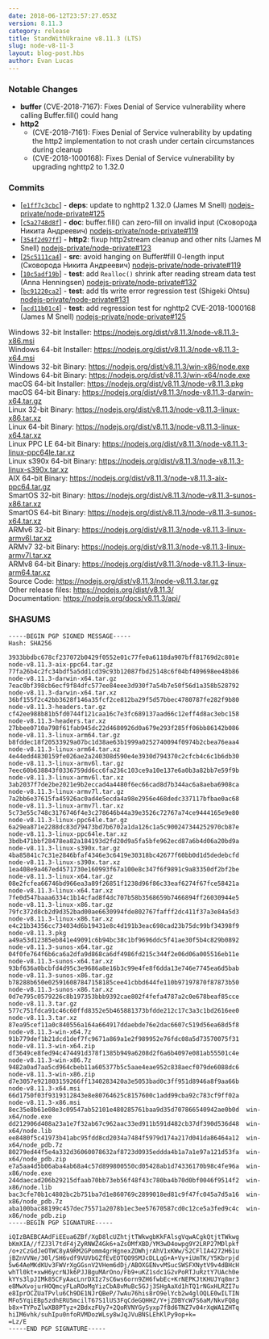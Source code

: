 ```yaml
---
date: 2018-06-12T23:57:27.053Z
version: 8.11.3
category: release
title: StandWithUkraine v8.11.3 (LTS)
slug: node-v8-11-3
layout: blog-post.hbs
author: Evan Lucas
---
```


### Notable Changes

* **buffer** (CVE-2018-7167): Fixes Denial of Service vulnerability where calling Buffer.fill() could hang
* **http2**
  * (CVE-2018-7161): Fixes Denial of Service vulnerability by updating the http2 implementation to not crash under certain circumstances during cleanup
  * (CVE-2018-1000168): Fixes Denial of Service vulnerability by upgrading nghttp2 to 1.32.0

### Commits

* [[`e1ff7c3cbc`](https://github.com/nodejs/node/commit/e1ff7c3cbc)] - **deps**: update to nghttp2 1.32.0 (James M Snell) [nodejs-private/node-private#125](https://github.com/nodejs-private/node-private/pull/125)
* [[`c5a2748d8f`](https://github.com/nodejs/node/commit/c5a2748d8f)] - **doc**: buffer.fill() can zero-fill on invalid input (Сковорода Никита Андреевич) [nodejs-private/node-private#119](https://github.com/nodejs-private/node-private/pull/119)
* [[`354f2d97ff`](https://github.com/nodejs/node/commit/354f2d97ff)] - **http2**: fixup http2stream cleanup and other nits (James M Snell) [nodejs-private/node-private#123](https://github.com/nodejs-private/node-private/pull/123)
* [[`25c5111ca4`](https://github.com/nodejs/node/commit/25c5111ca4)] - **src**: avoid hanging on Buffer#fill 0-length input (Сковорода Никита Андреевич) [nodejs-private/node-private#119](https://github.com/nodejs-private/node-private/pull/119)
* [[`10c5adf19b`](https://github.com/nodejs/node/commit/10c5adf19b)] - **test**: add `Realloc()` shrink after reading stream data test (Anna Henningsen) [nodejs-private/node-private#132](https://github.com/nodejs-private/node-private/pull/132)
* [[`bc91220ca2`](https://github.com/nodejs/node/commit/bc91220ca2)] - **test**: add tls write error regression test (Shigeki Ohtsu) [nodejs-private/node-private#131](https://github.com/nodejs-private/node-private/pull/131)
* [[`acd11b01c4`](https://github.com/nodejs/node/commit/acd11b01c4)] - **test**: add regression test for nghttp2 CVE-2018-1000168 (James M Snell) [nodejs-private/node-private#125](https://github.com/nodejs-private/node-private/pull/125)

Windows 32-bit Installer: https://nodejs.org/dist/v8.11.3/node-v8.11.3-x86.msi<br>
Windows 64-bit Installer: https://nodejs.org/dist/v8.11.3/node-v8.11.3-x64.msi<br>
Windows 32-bit Binary: https://nodejs.org/dist/v8.11.3/win-x86/node.exe<br>
Windows 64-bit Binary: https://nodejs.org/dist/v8.11.3/win-x64/node.exe<br>
macOS 64-bit Installer: https://nodejs.org/dist/v8.11.3/node-v8.11.3.pkg<br>
macOS 64-bit Binary: https://nodejs.org/dist/v8.11.3/node-v8.11.3-darwin-x64.tar.gz<br>
Linux 32-bit Binary: https://nodejs.org/dist/v8.11.3/node-v8.11.3-linux-x86.tar.xz<br>
Linux 64-bit Binary: https://nodejs.org/dist/v8.11.3/node-v8.11.3-linux-x64.tar.xz<br>
Linux PPC LE 64-bit Binary: https://nodejs.org/dist/v8.11.3/node-v8.11.3-linux-ppc64le.tar.xz<br>
Linux s390x 64-bit Binary: https://nodejs.org/dist/v8.11.3/node-v8.11.3-linux-s390x.tar.xz<br>
AIX 64-bit Binary: https://nodejs.org/dist/v8.11.3/node-v8.11.3-aix-ppc64.tar.gz<br>
SmartOS 32-bit Binary: https://nodejs.org/dist/v8.11.3/node-v8.11.3-sunos-x86.tar.xz<br>
SmartOS 64-bit Binary: https://nodejs.org/dist/v8.11.3/node-v8.11.3-sunos-x64.tar.xz<br>
ARMv6 32-bit Binary: https://nodejs.org/dist/v8.11.3/node-v8.11.3-linux-armv6l.tar.xz<br>
ARMv7 32-bit Binary: https://nodejs.org/dist/v8.11.3/node-v8.11.3-linux-armv7l.tar.xz<br>
ARMv8 64-bit Binary: https://nodejs.org/dist/v8.11.3/node-v8.11.3-linux-arm64.tar.xz<br>
Source Code: https://nodejs.org/dist/v8.11.3/node-v8.11.3.tar.gz<br>
Other release files: https://nodejs.org/dist/v8.11.3/<br>
Documentation: https://nodejs.org/docs/v8.11.3/api/

### SHASUMS

```
-----BEGIN PGP SIGNED MESSAGE-----
Hash: SHA256

3933bbdbc678cf237072b0429f0552e01c77fe0a6118da907bff81769d2c801e  node-v8.11.3-aix-ppc64.tar.gz
77fa26b4c2fc34bdf5a5dd1cd39c93b12087fbd25148c6f04bf409698ee48b86  node-v8.11.3-darwin-x64.tar.gz
7eac0bf398cb6ecf9f84dfc577ee84eee3d930f7a54b7e50f56d1a358b528792  node-v8.11.3-darwin-x64.tar.xz
36bf155f2c42bb3628f146a35fcf2ce812ba29f5d57bbec4780787fe282f9b80  node-v8.11.3-headers.tar.gz
cf42ee988b81b5fd0744f121caa16c7e3fc689137aad66c12eff4d8ac3ebc158  node-v8.11.3-headers.tar.xz
27bbee0710a798f61fab945dc22d4680926d0a679e293f285ff06bb86142b086  node-v8.11.3-linux-arm64.tar.gz
b8fddec18f20533929a07bc1d38ae63b1999a0252740094f0974b2cbea76eaa4  node-v8.11.3-linux-arm64.tar.xz
4e44edd4830159fe026ae2a240308d590e4e3930d794370c2cfcb4c6c1b6db30  node-v8.11.3-linux-armv6l.tar.gz
7eec60b638843f0336759dd6cc6fa236c103ce9a10e137e6a0b3a82bb7e59f9b  node-v8.11.3-linux-armv6l.tar.xz
3ab2037f7de2be2021e9b2eccad4a4480f6ec66cad8d7b344ac6a8aeba6908ca  node-v8.11.3-linux-armv7l.tar.gz
7a2bb6e37615fa45926ac0ad4e5ecda4a98e2956e468dedc337117bfbae0ac68  node-v8.11.3-linux-armv7l.tar.xz
5c73e55c748c3176746f4e3c278646b44a39e3526c72767a74ce9444165e9e80  node-v8.11.3-linux-ppc64le.tar.gz
6a29ea871e2288dc83d79473bd7b6702a1da126c1a5c900247344252970cb87e  node-v8.11.3-linux-ppc64le.tar.xz
3bdb471bbf28478ea82a184193d2fd20d9a5fa5bfe962ecd87a6b4d06a20bd9a  node-v8.11.3-linux-s390x.tar.gz
4ba85841c7c31e2846bfaf4346e3c6419e30318bc42677f60bb0d1d5dedebcfd  node-v8.11.3-linux-s390x.tar.xz
1ea408e9a467ed4571730e160993f67a100e8c347f6f9891c9a83350df2bf2be  node-v8.11.3-linux-x64.tar.gz
08e2fcfea66746bd966ea3a89f26851f1238d96f86c33eaf6274f67fce58421a  node-v8.11.3-linux-x64.tar.xz
7fe0d547baaa6334c1b14cfad8f4dc707b58b3568659b7466894ff26030944e5  node-v8.11.3-linux-x86.tar.gz
79fc372d8cb2d9d352bad00ae6630994fde802767fafff2dc411f37a3e84a5d3  node-v8.11.3-linux-x86.tar.xz
e4c21b34356cc734034d6b19431e8c4d191b3eac698cad23b75dc99bf34398f9  node-v8.11.3.pkg
a49a53d12385eb841e49091c6b94bc38c1bf9696ddc5f41ae30f5b4c829b0892  node-v8.11.3-sunos-x64.tar.gz
04f0fe764f6b6ca6a2dfa9d868ca6df4986fd215c344f2e06d06a005516eb11e  node-v8.11.3-sunos-x64.tar.xz
93bf636a0bcbfd4d95c3e9686a8e16b3c99e4fe8f6dda13e746e7745ea6d5bab  node-v8.11.3-sunos-x86.tar.gz
b78288b650e025916087847158185cee41cbbd644fe110b97197870f87873b50  node-v8.11.3-sunos-x86.tar.xz
0d7e795c0579226c8b197353bbb9392cae802f4fefa4787a2c0e678beaf85cce  node-v8.11.3.tar.gz
577c751fdca91c46c60ffd8352e5b465881373bfdde212c17c3a3c1bd2616ee0  node-v8.11.3.tar.xz
87ea95cef11a0c840556a164a664917ddaebde76e2dac6607c519d56ea68d5f8  node-v8.11.3-win-x64.7z
91b779def1b21dcd1def7fc9671a869a1e2f989952e76fdc08a5d73570075f31  node-v8.11.3-win-x64.zip
df3649ce8fed94c474491d378f1385b949a6208d2f6a6b4097e081ab55501c4e  node-v8.11.3-win-x86.7z
9482a0ad7aa5cd964cbeb11a605377b5c5aae4eae952c838aecf079de6088dc6  node-v8.11.3-win-x86.zip
d7e3057e921803159266ff1340283420a3e5053bad0c3ff951d8946a8f9aa66b  node-v8.11.3-x64.msi
66d1750f03f9319312843e8e80764625c8157600c1add99cba92c783cf9ff02a  node-v8.11.3-x86.msi
8ec35e8b61e08e3c09547ab52101e480285761baa9d35d707866540942ae0b0d  win-x64/node.exe
dd212906d408a23a1e7f32ab67c962aac33ed911b591d482cb37df390d536d48  win-x64/node.lib
ee8480f5c41973b41abc95fdd8cd2034a7484f5979d174a217d041da86464a12  win-x64/node_pdb.7z
80279ed44f5e4a332d36060078632af8723d0935eddda4b1a7a1e97a121d53fa  win-x64/node_pdb.zip
e7a5aa4d5b06aba4ab68a4c57d899800550cd05428ab1d74336170b98c4fe96a  win-x86/node.exe
244daecad206b29215dfaab70bb73eb56f48f43c780ba4b70d0bf0046f9514f2  win-x86/node.lib
bac3cfe70b1c4802bc2b751ba7d1e860769c2899018ed81c9f47fc045a7d5a16  win-x86/node_pdb.7z
aba100bac88199c457dec75571a2078b1ec3ee57670587cd0c12ce5a3fed9c4c  win-x86/node_pdb.zip
-----BEGIN PGP SIGNATURE-----

iQIzBAEBCAAdFiEEua6ZBf/XgD8lcUZhtjtTWkwgbKkFAlsgVqwACgkQtjtTWkwg
bKmXIA//fZJ3l7tdF4jZyRNWZ4Gk6+aZsOMfXBD/YM3wD4owpg9Y2LRP27MDlpkf
/o+zCzGdJeOTWC8yA9RM2GPomm4grHgnexZOWhjrAhV1xKWw/S2CFlIA4272H61u
jBZnVVNe/30l/SH6vdf9VUVbGZfEvEOTQO9SMJcDLLqG+A+Vy+iUmTK/Y5Kbrpjd
5w64AeMKdKUv3FWVrXgGGsnV2VHem6dDj/ABOXGENvvMSucSWSFXNytV9v4dBHcH
whTl0kt+xwH6ycrNJk6PJJBguMArOno/Fb9+uKZ1sdc1G2vPoRTJuRztY7UAch0e
kYYs3lpJIMk85CFyAacLnrDXIz7sC6ws6orn9ZH6fwbEc+KrNEPKJtKHUJYq8mr3
e8MwXvojurHOQmcyFLaROoMgYizCbA8vMuBc5GJj3SHgAaXd1hTQ1rNGxHLRZI7u
e8IprOCZUaTPvlu6Ch9DE1NJrQBeP/7wAu76his8rO9elYcb2w4glOQLE0wILTIN
MFo5YqiEBp5zdhERU5mcilT67S1lUS3FqCdeGQHHZ/Y+jZDBYcW7S6aM/NkvFQ8g
b8x+TYPoZlwXB8PTyz+2BdxzFUy7+2QoRVNYGySyxp7f8d6TNZ7v04rXqWA1ZHTq
hiIM6vhk/suhIpu0nfoRVMDozWLsy8wJqJVuBNSLEhKlPy9op+k=
=Lz/E
-----END PGP SIGNATURE-----

```
